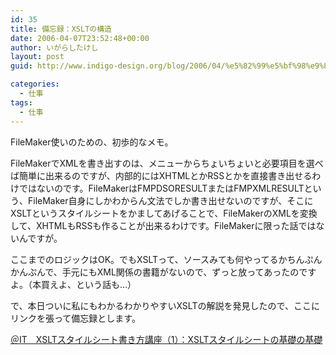 ```yaml
---
id: 35
title: 備忘録：XSLTの構造
date: 2006-04-07T23:52:48+00:00
author: いがらしたけし
layout: post
guid: http://www.indigo-design.org/blog/2006/04/%e5%82%99%e5%bf%98%e9%8c%b2%ef%bc%9axslt%e3%81%ae%e6%a7%8b%e9%80%a0/

categories:
  - 仕事
tags:
  - 仕事
---
```

FileMaker使いのための、初歩的なメモ。
  
FileMakerでXMLを書き出すのは、メニューからちょいちょいと必要項目を選べば簡単に出来るのですが、内部的にはXHTMLとかRSSとかを直接書き出せるわけではないのです。FileMakerはFMPDSORESULTまたはFMPXMLRESULTという、FileMaker自身にしかわからん文法でしか書き出せないのですが、そこにXSLTというスタイルシートをかましてあげることで、FileMakerのXMLを変換して、XHTMLもRSSも作ることが出来るわけです。FileMakerに限った話ではないんですが。
  
ここまでのロジックはOK。でもXSLTって、ソースみても何やってるかちんぷんかんぷんで、手元にもXML関係の書籍がないので、ずっと放ってあったのですよ。（本買えよ、という話も…）
  
で、本日ついに私にもわかるわかりやすいXSLTの解説を発見したので、ここにリンクを張って備忘録とします。
  
<a href="http://www.atmarkit.co.jp/fxml/tanpatsu/10xslt/xslt01.html" target="_blank">＠IT　XSLTスタイルシート書き方講座（1）：XSLTスタイルシートの基礎の基礎</a>

